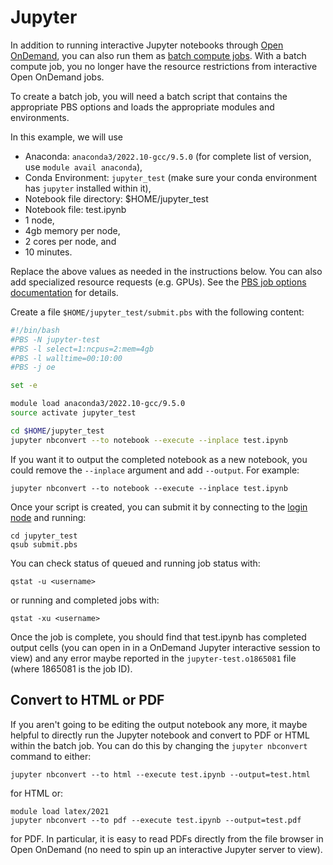 # Jupyter

In addition to running interactive Jupyter notebooks through [Open
OnDemand](https://docs.rcd.clemson.edu/openod/apps/jupyter/), you can also run
them as [batch compute
jobs](https://docs.rcd.clemson.edu/palmetto/jobs/submit/#submit-a-batch-job).
With a batch compute job, you no longer have the resource restrictions from
interactive Open OnDemand jobs.

To create a batch job, you will need a batch script that contains the
appropriate PBS options and loads the appropriate modules and environments.

In this example, we will use

- Anaconda: `anaconda3/2022.10-gcc/9.5.0` (for complete list of version, use `module avail anaconda`),
- Conda Environment: `jupyter_test` (make sure your conda environment has `jupyter` installed within it),
- Notebook file directory: $HOME/jupyter_test
- Notebook file: test.ipynb
- 1 node,
- 4gb memory per node,
- 2 cores per node, and
- 10 minutes.

Replace the above values as needed in the instructions below. You can also add
specialized resource requests (e.g. GPUs). See the [PBS job options
documentation](https://docs.rcd.clemson.edu/palmetto/jobs/submit/#resource-limits-specification)
for details.

Create a file `$HOME/jupyter_test/submit.pbs` with the following content:

```sh
#!/bin/bash
#PBS -N jupyter-test
#PBS -l select=1:ncpus=2:mem=4gb
#PBS -l walltime=00:10:00
#PBS -j oe

set -e

module load anaconda3/2022.10-gcc/9.5.0
source activate jupyter_test

cd $HOME/jupyter_test
jupyter nbconvert --to notebook --execute --inplace test.ipynb
```

If you want it to output the completed notebook as a new notebook, you could
remove the `--inplace` argument and add `--output`. For example:

```
jupyter nbconvert --to notebook --execute --inplace test.ipynb
```

Once your script is created, you can submit it by connecting to the [login
node](https://docs.rcd.clemson.edu/palmetto/connect/ssh/) and running:

```
cd jupyter_test
qsub submit.pbs
```

You can check status of queued and running job status with:

```
qstat -u <username>
```

or running and completed jobs with:

```
qstat -xu <username>
```

Once the job is complete, you should find that test.ipynb has completed output
cells (you can open in in a OnDemand Jupyter interactive session to view) and
any error maybe reported in the `jupyter-test.o1865081` file (where 1865081 is
the job ID).

## Convert to HTML or PDF

If you aren't going to be editing the output notebook any more, it maybe helpful
to directly run the Jupyter notebook and convert to PDF or HTML within the batch
job. You can do this by changing the `jupyter nbconvert` command to either:

```
jupyter nbconvert --to html --execute test.ipynb --output=test.html
```

for HTML or:

```
module load latex/2021
jupyter nbconvert --to pdf --execute test.ipynb --output=test.pdf
```

for PDF. In particular, it is easy to read PDFs directly from the file browser
in Open OnDemand (no need to spin up an interactive Jupyter server to view).
